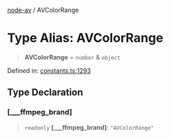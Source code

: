 [node-av](../globals.md) / AVColorRange

# Type Alias: AVColorRange

> **AVColorRange** = `number` & `object`

Defined in: [constants.ts:1293](https://github.com/seydx/av/blob/f8631fc881b394300b1479f511d55cf1c370a87f/src/constants/constants.ts#L1293)

## Type Declaration

### \[\_\_\_ffmpeg\_brand\]

> `readonly` **\[\_\_\_ffmpeg\_brand\]**: `"AVColorRange"`
